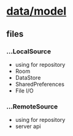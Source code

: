 # [data/model](../../readme.md)

## files

### ...LocalSource
- using for repository
- Room
- DataStore
- SharedPreferences
- File I/O

### ...RemoteSource
- using for repository
- server api

